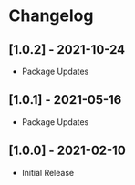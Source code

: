 # Changelog

## [1.0.2] - 2021-10-24
- Package Updates

## [1.0.1] - 2021-05-16
- Package Updates

## [1.0.0] - 2021-02-10
- Initial Release